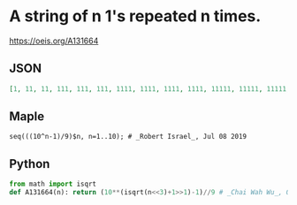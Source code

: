 # A string of n 1's repeated n times\.
https://oeis.org/A131664
## JSON
```JSON
[1, 11, 11, 111, 111, 111, 1111, 1111, 1111, 1111, 11111, 11111, 11111, 11111, 11111, 111111, 111111, 111111, 111111, 111111, 111111, 1111111, 1111111, 1111111, 1111111, 1111111, 1111111, 1111111, 11111111, 11111111, 11111111, 11111111]
```
## Maple
```Maple
seq(((10^n-1)/9)$n, n=1..10); # _Robert Israel_, Jul 08 2019
```
## Python
```Python
from math import isqrt
def A131664(n): return (10**(isqrt(n<<3)+1>>1)-1)//9 # _Chai Wah Wu_, Oct 17 2022
```
